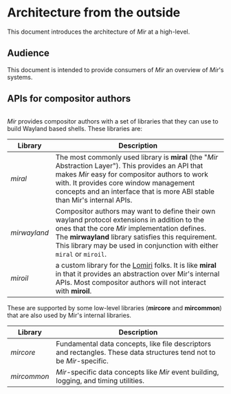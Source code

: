 # Architecture from the outside
This document introduces the architecture of *Mir* at a high-level.

## Audience
This document is intended to provide consumers of *Mir* an overview of *Mir*'s systems.

## APIs for compositor authors
```{mermaid} architecture-consumer-view.mmd
```

*Mir* provides compositor authors with a set of libraries that they can use to build Wayland based shells. These libraries are:

Library | Description
--      | --
*miral*|The most commonly used library is **miral** (the "*Mir* Abstraction Layer"). This provides an API that makes *Mir* easy for compositor authors to work with. It provides core window management concepts and an interface that is more ABI stable than Mir's internal APIs.
*mirwayland*|Compositor authors may want to define their own wayland protocol extensions in addition to the ones that the core *Mir* implementation defines. The **mirwayland** library satisfies this requirement. This library may be used in conjunction with either `miral` or `miroil`.
*miroil*|a custom library for the [Lomiri](https://lomiri.com/) folks. It is like **miral** in that it provides an abstraction over Mir's internal APIs. Most compositor authors will not interact with **miroil**.

These are supported by some low-level libraries (**mircore** and **mircommon**) that are also used by Mir's internal libraries. 

Library | Description
--      | --
*mircore*|Fundamental data concepts, like file descriptors and rectangles. These data structures tend not to be *Mir*-specific.
*mircommon*|*Mir*-specific data concepts like *Mir* event building, logging, and timing utilities.
